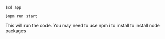 ```
$cd app

$npm run start
```

This will run the code. You may need to use npm i to install to install node packages
